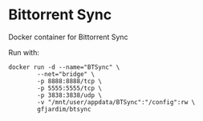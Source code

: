 # Bittorrent Sync

Docker container for Bittorrent Sync

Run with:

```
docker run -d --name="BTSync" \
        --net="bridge" \
        -p 8888:8888/tcp \
        -p 5555:5555/tcp \
        -p 3838:3838/udp \
        -v "/mnt/user/appdata/BTSync":"/config":rw \
        gfjardim/btsync
```

